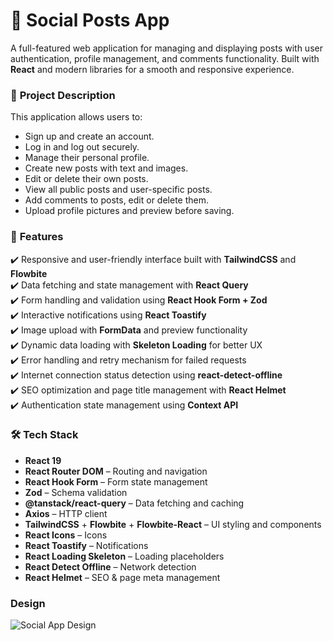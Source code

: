 # 📝 Social Posts App
A full-featured web application for managing and displaying posts with user authentication, profile management, and comments functionality. Built with **React** and modern libraries for a smooth and responsive experience.

### 📌 **Project Description**
This application allows users to:
- Sign up and create an account.
- Log in and log out securely.
- Manage their personal profile.
- Create new posts with text and images.
- Edit or delete their own posts.
- View all public posts and user-specific posts.
- Add comments to posts, edit or delete them.
- Upload profile pictures and preview before saving.


### 🚀 **Features**
✔️ Responsive and user-friendly interface built with **TailwindCSS** and **Flowbite**  
✔️ Data fetching and state management with **React Query**  
✔️ Form handling and validation using **React Hook Form + Zod**  
✔️ Interactive notifications using **React Toastify**  
✔️ Image upload with **FormData** and preview functionality  
✔️ Dynamic data loading with **Skeleton Loading** for better UX  
✔️ Error handling and retry mechanism for failed requests  
✔️ Internet connection status detection using **react-detect-offline**  
✔️ SEO optimization and page title management with **React Helmet**  
✔️ Authentication state management using **Context API**  


### 🛠 **Tech Stack**
- **React 19**
- **React Router DOM** – Routing and navigation
- **React Hook Form** – Form state management
- **Zod** – Schema validation
- **@tanstack/react-query** – Data fetching and caching
- **Axios** – HTTP client
- **TailwindCSS** + **Flowbite** + **Flowbite-React** – UI styling and components
- **React Icons** – Icons
- **React Toastify** – Notifications
- **React Loading Skeleton** – Loading placeholders
- **React Detect Offline** – Network detection
- **React Helmet** – SEO & page meta management


### Design
![Social App Design](https://github.com/AbrarKhalil26/Social-App/blob/main/design/design.png)